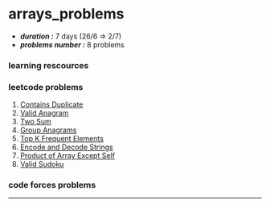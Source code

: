 # arrays_problems

* ***duration :*** 7 days (26/6 => 2/7)
* ***problems number :*** 8 problems

### learning rescources

### leetcode problems
1.	[Contains Duplicate](https://leetcode.com/problems/contains-duplicate/) 
2.	[Valid Anagram](https://leetcode.com/problems/valid-anagram/)
3.	[Two Sum](https://leetcode.com/problems/two-sum/)
4.	[Group Anagrams](https://leetcode.com/problems/group-anagrams/) 
5.	[Top K Frequent Elements](https://leetcode.com/problems/top-k-frequent-elements/)
6.	[Encode and Decode Strings](https://leetcode.com/problems/encode-and-decode-strings/)
7.	[Product of Array Except Self](https://leetcode.com/problems/product-of-array-except-self/) 
8.	[Valid Sudoku](https://leetcode.com/problems/valid-sudoku/) 

### code forces problems

---------------

